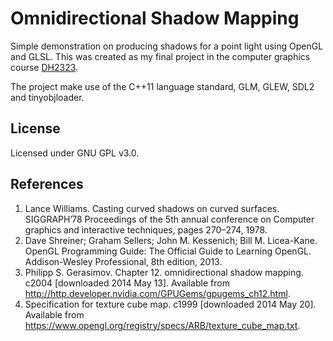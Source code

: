 Omnidirectional Shadow Mapping
==============================

Simple demonstration on producing shadows for a point light using OpenGL and
GLSL. This was created as my final project in the computer graphics course
[DH2323](https://www.kth.se/student/kurser/kurs/DH2323?l=en).

The project make use of the C++11 language standard, GLM, GLEW, SDL2 and
tinyobjloader.

License
-------
Licensed under GNU GPL v3.0.

References
----------
1. Lance Williams. Casting curved shadows on curved surfaces. SIGGRAPH’78 Proceedings of the 5th annual conference on Computer graphics and interactive techniques, pages 270–274, 1978.
2. Dave Shreiner; Graham Sellers; John M. Kessenich; Bill M. Licea-Kane. OpenGL Programming Guide: The Official Guide to Learning OpenGL. Addison-Wesley Professional, 8th edition, 2013.
3. Philipp S. Gerasimov. Chapter 12. omnidirectional shadow mapping. c2004 [downloaded 2014 May 13]. Available from http://http.developer.nvidia.com/GPUGems/gpugems_ch12.html.
4. Specification for texture cube map. c1999 [downloaded 2014 May 20]. Available from https://www.opengl.org/registry/specs/ARB/texture_cube_map.txt.
